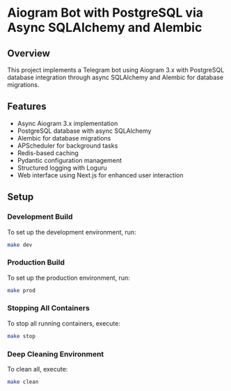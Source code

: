 # Aiogram Bot with PostgreSQL via Async SQLAlchemy and Alembic

## Overview
This project implements a Telegram bot using Aiogram 3.x with PostgreSQL database integration through async SQLAlchemy and Alembic for database migrations.

## Features
- Async Aiogram 3.x implementation
- PostgreSQL database with async SQLAlchemy
- Alembic for database migrations
- APScheduler for background tasks
- Redis-based caching
- Pydantic configuration management
- Structured logging with Loguru
- Web interface using Next.js for enhanced user interaction

## Setup

### Development Build

To set up the development environment, run:

```bash
make dev
```

### Production Build

To set up the production environment, run:

```bash
make prod
```

### Stopping All Containers

To stop all running containers, execute:

```bash
make stop
```

### Deep Cleaning Environment

To clean all, execute:

```bash
make clean
```

